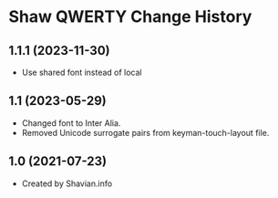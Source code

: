 Shaw QWERTY Change History
====================

1.1.1 (2023-11-30)
----------------
* Use shared font instead of local

1.1 (2023-05-29)
----------------
* Changed font to Inter Alia.
* Removed Unicode surrogate pairs from keyman-touch-layout file.

1.0 (2021-07-23)
----------------
* Created by Shavian.info
